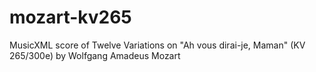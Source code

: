 # mozart-kv265
MusicXML score of Twelve Variations on "Ah vous dirai-je, Maman" (KV 265/300e) by Wolfgang Amadeus Mozart
